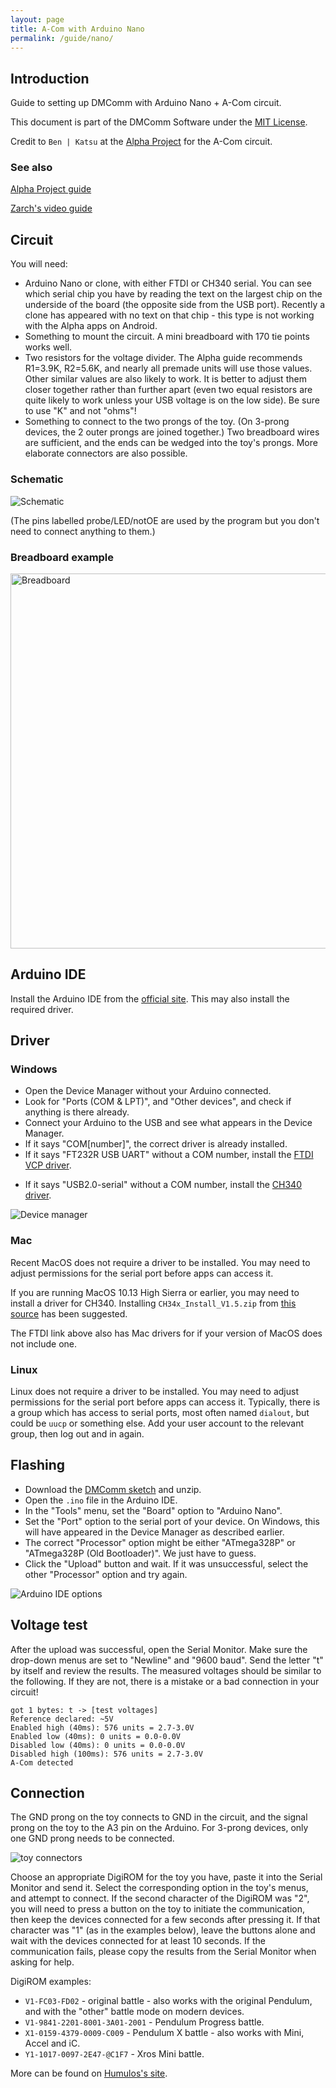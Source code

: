 ```yaml
---
layout: page
title: A-Com with Arduino Nano
permalink: /guide/nano/
---
```


## Introduction

Guide to setting up DMComm with Arduino Nano + A-Com circuit.

This document is part of the DMComm Software under the [MIT License](https://github.com/dmcomm/dmcomm-project/blob/master/LICENSE.txt).

Credit to `Ben | Katsu` at the [Alpha Project](https://www.alphahub.site/) for the A-Com circuit.

### See also

[Alpha Project guide](https://www.alphahub.site/guide)

[Zarch's video guide](https://youtu.be/JNRwWVZax-s)

## Circuit

You will need:

* Arduino Nano or clone, with either FTDI or CH340 serial. You can see which serial chip you have by reading the text on the largest chip on the underside of the board (the opposite side from the USB port). Recently a clone has appeared with no text on that chip - this type is not working with the Alpha apps on Android.
* Something to mount the circuit. A mini breadboard with 170 tie points works well.
* Two resistors for the voltage divider. The Alpha guide recommends R1=3.9K, R2=5.6K, and nearly all premade units will use those values. Other similar values are also likely to work. It is better to adjust them closer together rather than further apart (even two equal resistors are quite likely to work unless your USB voltage is on the low side). Be sure to use "K" and not "ohms"!
* Something to connect to the two prongs of the toy. (On 3-prong devices, the 2 outer prongs are joined together.) Two breadboard wires are sufficient, and the ends can be wedged into the toy's prongs. More elaborate connectors are also possible.

### Schematic

![Schematic](/images/nano_schematic.png)

(The pins labelled probe/LED/notOE are used by the program but you don't need to connect anything to them.)

### Breadboard example

<a href="/images/nano_breadboard.jpg"><img alt="Breadboard" src="/images/nano_breadboard.jpg" width="600px"></a>

## Arduino IDE

Install the Arduino IDE from the [official site](https://www.arduino.cc/en/software). This may also install the required driver.

<h2 id="driver">Driver</h2>

### Windows

* Open the Device Manager without your Arduino connected.
* Look for "Ports (COM & LPT)", and "Other devices", and check if anything is there already.
* Connect your Arduino to the USB and see what appears in the Device Manager.
* If it says "COM[number]", the correct driver is already installed. 
* If it says "FT232R USB UART" without a COM number, install the [FTDI VCP driver](https://ftdichip.com/drivers/vcp-drivers/).
- If it says "USB2.0-serial" without a COM number, install the [CH340 driver](https://learn.sparkfun.com/tutorials/how-to-install-ch340-drivers/all).

![Device manager](/images/device_manager.png)

### Mac

Recent MacOS does not require a driver to be installed. You may need to adjust permissions for the serial port before apps can access it.

If you are running MacOS 10.13 High Sierra or earlier, you may need to install a driver for CH340. Installing `CH34x_Install_V1.5.zip` from [this source](https://github.com/adrianmihalko/ch340g-ch34g-ch34x-mac-os-x-driver/) has been suggested.

The FTDI link above also has Mac drivers for if your version of MacOS does not include one.

### Linux

Linux does not require a driver to be installed. You may need to adjust permissions for the serial port before apps can access it. Typically, there is a group which has access to serial ports, most often named `dialout`, but could be `uucp` or something else. Add your user account to the relevant group, then log out and in again.

## Flashing

* Download the [DMComm sketch](https://github.com/dmcomm/dmcomm-project/releases) and unzip.
* Open the `.ino` file in the Arduino IDE.
* In the "Tools" menu, set the "Board" option to "Arduino Nano".
* Set the "Port" option to the serial port of your device. On Windows, this will have appeared in the Device Manager as described earlier.
* The correct "Processor" option might be either "ATmega328P" or "ATmega328P (Old Bootloader)". We just have to guess.
* Click the "Upload" button and wait. If it was unsuccessful, select the other "Processor" option and try again.

![Arduino IDE options](/images/nano_arduino_ide.png)

## Voltage test

After the upload was successful, open the Serial Monitor. Make sure the drop-down menus are set to "Newline" and "9600 baud". Send the letter "t" by itself and review the results. The measured voltages should be similar to the following. If they are not, there is a mistake or a bad connection in your circuit!

```
got 1 bytes: t -> [test voltages]
Reference declared: ~5V
Enabled high (40ms): 576 units = 2.7-3.0V
Enabled low (40ms): 0 units = 0.0-0.0V
Disabled low (40ms): 0 units = 0.0-0.0V
Disabled high (100ms): 576 units = 2.7-3.0V
A-Com detected
```

## Connection

The GND prong on the toy connects to GND in the circuit, and the signal prong on the toy to the A3 pin on the Arduino. For 3-prong devices, only one GND prong needs to be connected.

![toy connectors](/images/connector_toy_side.jpg)

Choose an appropriate DigiROM for the toy you have, paste it into the Serial Monitor and send it. Select the corresponding option in the toy's menus, and attempt to connect. If the second character of the DigiROM was "2", you will need to press a button on the toy to initiate the communication, then keep the devices connected for a few seconds after pressing it. If that character was "1" (as in the examples below), leave the buttons alone and wait with the devices connected for at least 10 seconds. If the communication fails, please copy the results from the Serial Monitor when asking for help.

DigiROM examples:

* `V1-FC03-FD02` - original battle - also works with the original Pendulum, and with the "other" battle mode on modern devices.
* `V1-9841-2201-8001-3A01-2001` - Pendulum Progress battle.
* `X1-0159-4379-0009-C009` - Pendulum X battle - also works with Mini, Accel and iC.
* `Y1-1017-0097-2E47-@C1F7` - Xros Mini battle.

More can be found on [Humulos's site](https://humulos.com/digimon/digirom/).
